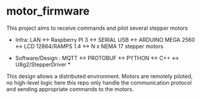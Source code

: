 # motor_firmware
This project aims to receive commands and pilot several stepper motors

* Infra: LAN <-> Raspberry PI 3 <-> SERIAL USB <-> ARDUINO MEGA 2560 <-> LCD 12864/RAMPS 1.4 <-> N x NEMA 17 stepper motors

* Software/Design : MQTT <-> PROTOBUF <-> PYTHON <-> C++ <-> U8g2/StepperDriver * 

This design allows a distributed environment. Motors are remotely piloted, no high-level logic here this repo only handle the communication protocol and sending appropriate commands to the motors.  

